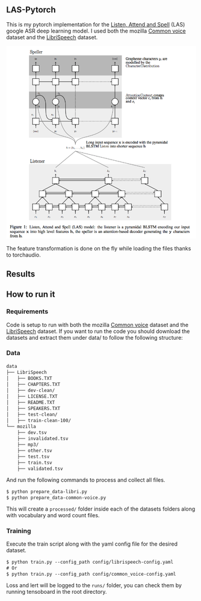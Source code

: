 ## LAS-Pytorch

This is my pytorch implementation for the [Listen, Attend and Spell](https://arxiv.org/abs/1508.01211v2) (LAS) google ASR deep learning model. I used both the mozilla [Common voice](https://voice.mozilla.org/en/datasets) dataset and the [LibriSpeech](https://www.openslr.org/12) dataset.

![LAS Network architecture](img/las.png)

The feature transformation is done on the fly while loading the files thanks to torchaudio.

## Results

## How to run it

### Requirements
Code is setup to run with both the mozilla [Common voice](https://voice.mozilla.org/en/datasets) dataset and the [LibriSpeech](https://www.openslr.org/12) dataset. If you want to run the code you should download the datasets and extract them under data/ to follow the following structure:

### Data
```
data
├── LibriSpeech
│   ├── BOOKS.TXT
│   ├── CHAPTERS.TXT
│   ├── dev-clean/
│   ├── LICENSE.TXT
│   ├── README.TXT
│   ├── SPEAKERS.TXT
│   ├── test-clean/
│   ├── train-clean-100/
└── mozilla
    ├── dev.tsv
    ├── invalidated.tsv
    ├── mp3/
    ├── other.tsv
    ├── test.tsv
    ├── train.tsv
    ├── validated.tsv
```
And run the following commands to process and collect all files.

```
$ python prepare_data-libri.py
$ python prepare_data-common-voice.py
```
This will create a `processed/` folder inside each of the datasets folders along with vocabulary and word count files.

### Training
Execute the train script along with the yaml config file for the desired dataset.
```
$ python train.py --config_path config/librispeech-config.yaml
# Or
$ python train.py --config_path config/common_voice-config.yaml
```

Loss and lert will be logged to the `runs/` folder, you can check them by running tensoboard in the root directory.
